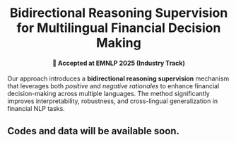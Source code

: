 <h1 align="center">Bidirectional Reasoning Supervision for Multilingual Financial Decision Making</h1>
<h4 align="center">📄 Accepted at <strong>EMNLP 2025 (Industry Track)</strong></h4>

Our approach introduces a **bidirectional reasoning supervision** mechanism that leverages both *positive* and *negative rationales* to enhance financial decision-making across multiple languages. The method significantly improves interpretability, robustness, and cross-lingual generalization in financial NLP tasks.

## Codes and data will be available soon.




